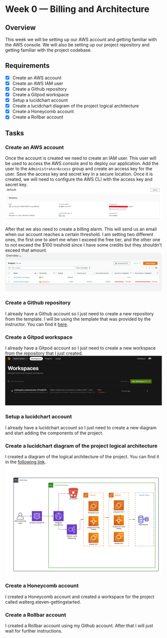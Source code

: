 # Week 0 — Billing and Architecture

## Overview

This week we will be setting up our AWS account and getting familiar with the AWS console. We will also be setting up our project repository and getting familiar with the project codebase.

## Requirements

- [X] Create an AWS account
- [X] Create an AWS IAM user
- [X] Create a Github repository
- [X] Create a Gitpod workspace
- [X] Setup a lucidchart account
- [X] Create a lucidchart diagram of the project logical architecture
- [X] Create a Honeycomb account
- [X] Create a Rollbar account

## Tasks

### Create an AWS account

Once the account is created we need to create an IAM user. This user will be used to access the AWS console and to deploy our application.
Add the user to the `AdministratorAccess` group and create an access key for the user. Save the access key and secret key in a secure location.
Once it is created, we will need to configure the AWS CLI with the access key and secret key.
![AWS IAM User](../_docs/assets/iam-user.png)

After that we also need to create a billing alarm. This will send us an email when our account reaches a certain threshold. I am setting two different ones, the first one to alert me when I exceed the free tier, and the other one to not exceed the $100 treshold since I have some credits but they shouldn't exceed that amount.
![AWS Billing Alarm](../_docs/assets/billing.png)

### Create a Github repository

I already have a Github account so I just need to create a new repository from the template. I will be using the template that was provided by the instructor. You can find it [here](https://github.com/ExamProCo/aws-bootcamp-cruddur-2023).

### Create a Gitpod workspace

I already have a Gitpod account so I just need to create a new workspace from the repository that I just created.
![Gitpod Workspace](../_docs/assets/gitpod.png)

### Setup a lucidchart account

I already have a lucidchart account so I just need to create a new diagram and start adding the components of the project.

### Create a lucidchart diagram of the project logical architecture

I created a diagram of the logical architecture of the project. You can find it in the [following link](https://lucid.app/documents/view/c8bd3f89-0566-420a-baad-8387c20bd052).
![Logical Architecture](../_docs/assets/logical-architecture.png)

### Create a Honeycomb account

I created a Honeycomb account and created a workspace for the project called walterg.steven-gettingstarted.

### Create a Rollbar account

I created a Rollbar account using my Github account. After that I will just wait for further instructions. 